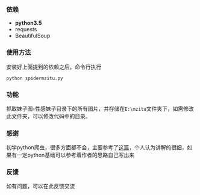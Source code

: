 ### 依赖

- **python3.5**
- requests
- BeautifulSoup

### 使用方法

安装好上面提到的依赖之后，命令行执行
```
python spidermzitu.py
```
### 功能

抓取妹子图-性感妹子目录下的所有图片，并存储在`E:\mzitu`文件夹下，如需修改此文件夹，可以修改代码中的目录。

### 感谢

初学python爬虫，很多方面都不会，主要参考了[这篇](http://cuiqingcai.com/3179.html)，个人认为讲解的很细，如果有一定python基础可以参考着作者的思路自己写出来
### 反馈
如有问题，可以在此反馈交流

